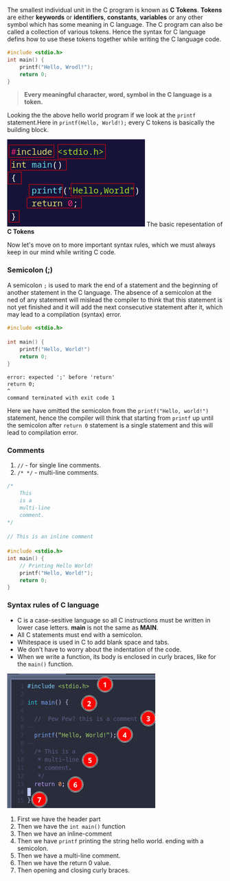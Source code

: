 The smallest individual unit in the C program is known as **C Tokens**. **Tokens** are either **keywords** or **identifiers**, **constants**, **variables** or any other symbol which has some meaning in C language. The C program can also be called a collection of various tokens. Hence the syntax for C language defins how to use these tokens together while writing the C language code.

```c
#include <stdio.h>
int main() {
	printf("Hello, Wrodl!");
	return 0;
}
```

> **Every meaningful character, word, symbol in the C language is a token.**

Looking the the above hello world program if we look at the `printf` statement.Here in `printf(Hello, World!);` every C tokens is basically the building block.

![C Tokens](./images/c_tokens.png)
The basic repesentation of **C Tokens**

Now let's move on to more important syntax rules, which we must always keep in our mind while writing C code.

### Semicolon (;)

A semicolon `;` is used to mark the end of a statement and the beginning of another statement in the C language. The absence of a semicolon at the ned of any statement will mislead the compiler to think that this statement is not yet finished and it will add the next consecutive statement after it, which may lead to a compilation (syntax) error.

```c
#include <stdio.h>

int main() {
	printf("Hello, World!")
	return 0;
}
```

```
error: expected ';' before 'return' 
return 0; 
^ 
command terminated with exit code 1
```

Here we have omitted the semicolon from the `printf("Hello, world!")` statement, hence the compiler will think that starting from `printf` up until the semicolon after `return 0` statement is a single statement and this will lead to compilation error.

### Comments
1. `//` - for single line comments.
2. `/* */` - multi-line comments.

```c
/* 
	This 
	is a 
	multi-line
	comment.
*/

// This is an inline comment

#include <stdio.h>
int main() {
	// Printing Hello World!
	printf("Hello, World!");
	return 0;
}
```

### Syntax rules of C language
- C is a case-sesitive language so all C instructions must be written in lower case letters. **main** is not the same as **MAIN**.
- All C statements must end with a semicolon.
- Whitespace is used in C to add blank space and tabs.
- We don't have to worry about the indentation of the code.
- When we write a function, its body is enclosed in curly braces, like for the `main()` function.

![C Syntax](./images/c_syntax_structure.png)
1. First we have the header part
2. Then we have the `int main()` function
3. Then we have an inline-comment
4. Then we have `printf` printing the string hello world. ending with a semicolon.
5. Then we have a multi-line comment.
6. Then we have the return 0 value.
7. Then opening and closing curly braces.